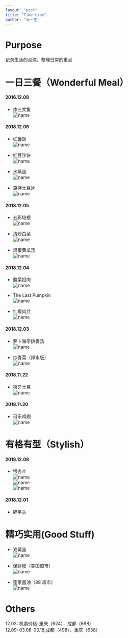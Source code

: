 ```yaml
---
layout: "post"
title: "Time Line"
author: "云一生"
---
```

# Purpose
记录生活的点滴，整理日常的重点

# 一日三餐（Wonderful Meal）
#### 2016.12.08  
- 炸三文鱼  
![name](https://raw.githubusercontent.com/YUNYISHENG/episode/gh-pages/_assets/images/lifestyle/%E7%82%B8%E4%B8%89%E6%96%87%E9%B1%BC.jpeg)  

#### 2018.12.06  
- 红薯饭  
![name](https://raw.githubusercontent.com/YUNYISHENG/episode/gh-pages/_assets/images/lifestyle/%E7%BA%A2%E8%96%AF%E9%A5%AD.jpeg)

- 红豆沙饼  
![name](https://github.com/YUNYISHENG/episode/blob/gh-pages/_assets/images/lifestyle/%E7%BA%A2%E8%B1%86%E6%B2%99%E9%A5%BC.jpeg)  

- 水蒸蛋  
![name](https://raw.githubusercontent.com/YUNYISHENG/episode/gh-pages/_assets/images/lifestyle/%E6%B0%B4%E8%92%B8%E8%9B%8B.jpeg)  

- 凉拌土豆片  
![name](https://raw.githubusercontent.com/YUNYISHENG/episode/gh-pages/_assets/images/lifestyle/%E5%87%89%E6%8B%8C%E5%9C%9F%E8%B1%86%E7%89%87.jpeg)  

#### 2018.12.05  
- 五彩培根  
![name](https://raw.githubusercontent.com/YUNYISHENG/episode/gh-pages/_assets/images/lifestyle/%E4%BA%94%E5%BD%A9%E5%9F%B9%E6%A0%B9.jpeg)

- 清炒白菜  
![name](https://raw.githubusercontent.com/YUNYISHENG/episode/gh-pages/_assets/images/lifestyle/%E6%B8%85%E7%82%92%E7%99%BD%E8%8F%9C.jpeg)  

- 鸡蛋黄瓜汤  
![name](https://raw.githubusercontent.com/YUNYISHENG/episode/gh-pages/_assets/images/lifestyle/%E9%B8%A1%E8%9B%8B%E9%BB%84%E7%93%9C%E6%B1%A4.jpeg)  

#### 2018.12.04  
- 酸菜扣肉  
![name](https://raw.githubusercontent.com/YUNYISHENG/episode/gh-pages/_assets/images/lifestyle/%E9%85%B8%E8%8F%9C%E6%89%A3%E8%82%89.jpeg)  

- The Last Pumpkin  
![name](https://raw.githubusercontent.com/YUNYISHENG/episode/gh-pages/_assets/images/lifestyle/The%20Last%20Pumpkin.jpeg)   

- 红椒肉丝  
![name](https://raw.githubusercontent.com/YUNYISHENG/episode/gh-pages/_assets/images/lifestyle/%E7%BA%A2%E6%A4%92%E8%82%89%E4%B8%9D.jpeg)  


#### 2018.12.03  
- 萝卜海带排骨汤  
![name](https://raw.githubusercontent.com/YUNYISHENG/episode/gh-pages/_assets/images/lifestyle/%E8%90%9D%E5%8D%9C%E6%B5%B7%E5%B8%A6%E6%8E%92%E9%AA%A8%E6%B1%A4.jpeg)  

- 炒青菜（焯水版）  
![name](https://raw.githubusercontent.com/YUNYISHENG/episode/gh-pages/_assets/images/lifestyle/%E7%82%92%E9%9D%92%E8%8F%9C_%E6%B0%B4%E7%85%AE%E7%89%88%E6%9C%AC.jpeg)  

#### 2018.11.22
- 狼牙土豆  
![name](https://raw.githubusercontent.com/YUNYISHENG/episode/gh-pages/_assets/images/lifestyle/%E7%8B%BC%E7%89%99%E5%9C%9F%E8%B1%86.jpeg)

#### 2018.11.20
- 可乐鸡翅  
![name](https://raw.githubusercontent.com/YUNYISHENG/episode/gh-pages/_assets/images/lifestyle/%E5%8F%AF%E4%B9%90%E9%B8%A1%E7%BF%85.jpeg)

# 有格有型（Stylish）
#### 2018.12.08
- 银杏叶  
![name](https://raw.githubusercontent.com/YUNYISHENG/episode/gh-pages/_assets/images/lifestyle/craft/%E9%93%B6%E6%9D%8F%E5%8F%B61.jpeg)  
![name](https://raw.githubusercontent.com/YUNYISHENG/episode/gh-pages/_assets/images/lifestyle/craft/%E9%93%B6%E6%9D%8F%E5%8F%B62.jpeg)  
![name](https://raw.githubusercontent.com/YUNYISHENG/episode/gh-pages/_assets/images/lifestyle/craft/%E9%93%B6%E6%9D%8F%E5%8F%B63.jpeg)  

#### 2018.12.01
- 碎平头

# 精巧实用(Good Stuff)  
- 双黄蛋  
![name](https://raw.githubusercontent.com/YUNYISHENG/episode/gh-pages/_assets/images/lifestyle/%E5%8F%8C%E9%BB%84%E8%9B%8B.jpeg)  

- 保鲜膜（美国超市）  
![name](https://raw.githubusercontent.com/YUNYISHENG/episode/gh-pages/_assets/images/lifestyle/%E4%BF%9D%E9%B2%9C%E8%86%9C.jpeg)  

- 蓬莱酱油（88 超市）  
![name](https://raw.githubusercontent.com/YUNYISHENG/episode/gh-pages/_assets/images/lifestyle/%E8%93%AC%E8%8E%B1%E9%85%B1%E6%B2%B9.jpeg)

# Others
12.03: 机票价格-重庆（624），成都（698）  
12.09: 03.08-03.18,成都（498），重庆（638）
